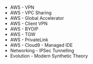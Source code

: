 *   AWS - VPN
*   AWS - VPC Sharing
*   AWS - Global Accelerator
*   AWS - Client VPN
*   AWS - BYOIP
*   AWS - TGW
*   AWS - PrivateLink
*   AWS - Cloud9 - Managed IDE
*   Networking - IPSec Tunnelling
*   Evolution - Modern Synthetic Theory